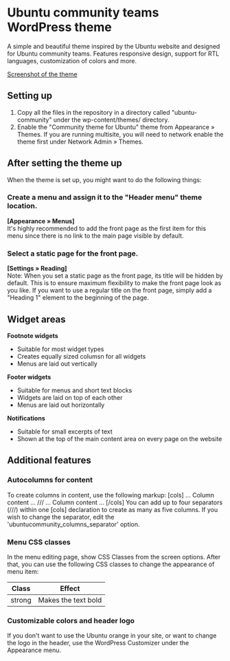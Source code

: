 Ubuntu community teams WordPress theme
======================================

A simple and beautiful theme inspired by the Ubuntu website and designed for
Ubuntu community teams. Features responsive design, support for RTL languages,
customization of colors and more.

[Screenshot of the theme](screenshot.png?raw=true)

Setting up
----------

1. Copy all the files in the repository in a directory called "ubuntu-community"
under the wp-content/themes/ directory.
2. Enable the "Community theme for Ubuntu" theme from Appearance » Themes. If
you are running multisite, you will need to network enable the theme first under
Network Admin » Themes.


After setting the theme up
--------------------------

When the theme is set up, you might want to do the following things:

### Create a menu and assign it to the "Header menu" theme location.
**[Appearance » Menus]**  
It's highly recommended to add the front page as the first item for this menu
since there is no link to the main page visible by default.

### Select a static page for the front page.
**[Settings » Reading]**  
Note: When you set a static page as the front page, its title will be hidden
by default. This is to ensure maximum flexibility to make the front page look
as you like. If you want to use a regular title on the front page, simply add
a "Heading 1" element to the beginning of the page.


Widget areas
------------

**Footnote widgets**
- Suitable for most widget types
- Creates equally sized columsn for all widgets
- Menus are laid out vertically

**Footer widgets**
- Suitable for menus and short text blocks
- Widgets are laid on top of each other
- Menus are laid out horizontally

**Notifications**
- Suitable for small excerpts of text
- Shown at the top of the main content area on every page on the website


Additional features
-------------------

### Autocolumns for content
To create columns in content, use the following markup:
  [cols]
  ... Column content ...
  ///
  ... Column content ...
  [/cols]
You can add up to four separators (///) within one [cols] declaration to create
as many as five columns. If you wish to change the separator, edit the
'ubuntucommunity_columns_separator' option.

### Menu CSS classes
In the menu editing page, show CSS Classes from the screen options. After that,
you can use the following CSS classes to change the appearance of menu item:  

Class    | Effect
-------- | -------------------
strong   | Makes the text bold

### Customizable colors and header logo
If you don't want to use the Ubuntu orange in your site, or want to change the
logo in the header, use the WordPress Customizer under the Appearance menu.